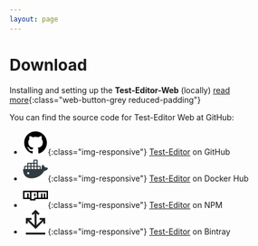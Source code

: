 ```yaml
---
layout: page
---
```


# Download

Installing and setting up the **Test-Editor-Web** (locally) [read more](/te_markdown/local-setup){:class="web-button-grey reduced-padding"}

You can find the source code for Test-Editor Web at GitHub:
* ![GitHub](/images/github_icon.svg?sanitize=true){:class="img-responsive"} [Test-Editor][test-editor-organization] on GitHub
* ![DockerHub](/images/docker.svg?sanitize=true){:class="img-responsive"} [Test-Editor](https://hub.docker.com/u/testeditor/) on Docker Hub
* ![NPM](/images/npm.svg?sanitize=true){:class="img-responsive"} [Test-Editor](https://www.npmjs.com/search?q=keywords:test-editor) on NPM
* ![Bintray](/images/bintray-logo.svg?sanitize=true){:class="img-responsive"}  [Test-Editor](https://bintray.com/test-editor) on Bintray

[Test-Editor-Organization]: https://github.com/test-editor
